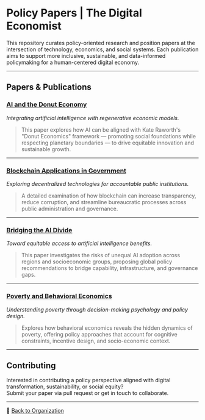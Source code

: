 #  Policy Papers | The Digital Economist

This repository curates policy-oriented research and position papers at the intersection of technology, economics, and social systems. Each publication aims to support more inclusive, sustainable, and data-informed policymaking for a human-centered digital economy.

---

##  Papers & Publications

### [AI and the Donut Economy](https://github.com/The-Digital-Economist/policy-papers/blob/main/ai-and-the-donut-economy.pdf)  
*Integrating artificial intelligence with regenerative economic models.*
> This paper explores how AI can be aligned with Kate Raworth's "Donut Economics" framework — promoting social foundations while respecting planetary boundaries — to drive equitable innovation and sustainable growth.

---

### [Blockchain Applications in Government](https://github.com/The-Digital-Economist/policy-papers/blob/main/bLockchain-applications-in-government.pdf)  
*Exploring decentralized technologies for accountable public institutions.*
> A detailed examination of how blockchain can increase transparency, reduce corruption, and streamline bureaucratic processes across public administration and governance.

---

### [Bridging the AI Divide](https://github.com/The-Digital-Economist/policy-papers/blob/main/bridging-the-ai-divide.pdf)  
*Toward equitable access to artificial intelligence benefits.*
> This paper investigates the risks of unequal AI adoption across regions and socioeconomic groups, proposing global policy recommendations to bridge capability, infrastructure, and governance gaps.

---

### [Poverty and Behavioral Economics](https://github.com/The-Digital-Economist/policy-papers/blob/main/poverty-and-behavioral-economics.pdf)  
*Understanding poverty through decision-making psychology and policy design.*
> Explores how behavioral economics reveals the hidden dynamics of poverty, offering policy approaches that account for cognitive constraints, incentive design, and socio-economic context.

---

##  Contributing

Interested in contributing a policy perspective aligned with digital transformation, sustainability, or social equity?  
Submit your paper via pull request or get in touch to collaborate.

---

:link: [Back to Organization](https://github.com/The-Digital-Economist)
